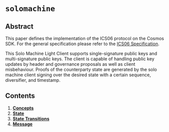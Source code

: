 <!--
order: 0
title: Solo Machine Client
parent:
  title: "solomachine"
-->

# `solomachine`

## Abstract

This paper defines the implementation of the ICS06 protocol on the Cosmos SDK. For the general
specification please refer to the [ICS06 Specification](https://github.com/cosmos/ics/tree/master/spec/ics-006-solo-machine-client).

This Solo Machine Light Client supports single-signature public keys and multi-signature public
keys. The client is capable of handling public key updates by header and governance proposals as
well as client misbehaviour. Proofs of the counterparty state are generated by the solo machine
client signing over the desired state with a certain sequence, diversifier, and timestamp. 

## Contents

1. **[Concepts](01_concepts.md)**
2. **[State](02_state.md)**
3. **[State Transitions](03_state_transitions.md)**
4. **[Message](04_messages.md)**
